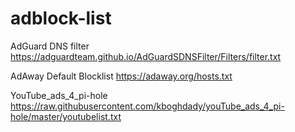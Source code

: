 # adblock-list

AdGuard DNS filter
https://adguardteam.github.io/AdGuardSDNSFilter/Filters/filter.txt

AdAway Default Blocklist
https://adaway.org/hosts.txt

YouTube_ads_4_pi-hole
https://raw.githubusercontent.com/kboghdady/youTube_ads_4_pi-hole/master/youtubelist.txt
